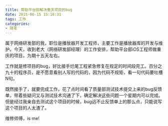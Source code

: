 ```yaml
---
title: 帮助平台部解决重庆项目的bug
date: 2015-06-15 15:16:31
tags: 工作
categories:
- 随笔
---
```


属于网络研发部的我，职位是播放器开发工程师，主要工作是播放器库的开发与维护。今天，收到老大（网络研发部经理）的工作安排，帮助平台部iOS工程师做重庆的项目，为期十五天左右。

工作就是修项目的bug，好比接手烂尾工程紧急修复在规定的时间段完工。百分之九十的程序员，是不愿意看别人写的代码的，因为代码不规矩，看一句代码要吐槽N句。

<!-- more -->

既然接手了，就要完成工作，花了点时间看了质量部测试技术提交上来的bug反馈单，带着些疑问又与测试技术沟通了下，确定解决这些问题一个星期内可以完成。但是经过我亲自去测试这个项目的时候，bug远不止反馈单上的那么点，只能说写这个项目的人太渣了。

维修师傅，is me!

